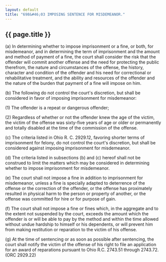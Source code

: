 ```yaml
---
layout: default 
title: "698&#46;03 IMPOSING SENTENCE FOR MISDEMEANOR."
---
```


{{ page.title }}
----------------

​(a) In determining whether to impose imprisonment or a fine, or both,
for misdemeanor, and in determining the term of imprisonment and the
amount and method of payment of a fine, the court shall consider the
risk that the offender will commit another offense and the need for
protecting the public therefrom, the nature and circumstances of the
offense, the history, character and condition of the offender and his
need for correctional or rehabilitative treatment, and the ability and
resources of the offender and the nature of the burden that payment of a
fine will impose on him.

​(b) The following do not control the court's discretion, but shall be
considered in favor of imposing imprisonment for misdemeanor:

​(1) The offender is a repeat or dangerous offender;

​(2) Regardless of whether or not the offender knew the age of the
victim, the victim of the offense was sixty-five years of age or older
or permanently and totally disabled at the time of the commission of the
offense.

​(c) The criteria listed in Ohio R. C. 2929.12, favoring shorter terms
of imprisonment for felony, do not control the court's discretion, but
shall be considered against imposing imprisonment for misdemeanor.

​(d) The criteria listed in subsections (b) and (c) hereof shall not be
construed to limit the matters which may be considered in determining
whether to impose imprisonment for misdemeanor.

​(e) The court shall not impose a fine in addition to imprisonment for
misdemeanor, unless a fine is specially adapted to deterrence of the
offense or the correction of the offender, or the offense has
proximately resulted in physical harm to the person or property of
another, or the offense was committed for hire or for purpose of gain.

​(f) The court shall not impose a fine or fines which, in the aggregate
and to the extent not suspended by the court, exceeds the amount which
the offender is or will be able to pay by the method and within the time
allowed without undue hardship to himself or his dependents, or will
prevent him from making restitution or reparation to the victim of his
offense.

​(g) At the time of sentencing or as soon as possible after sentencing,
the court shall notify the victim of the offense of his right to file an
application for an award of reparations pursuant to Ohio R.C. 2743.51
through 2743.72. (ORC 2929.22)
